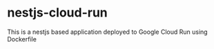 # nestjs-cloud-run
This is a nestjs based application deployed to Google Cloud Run using Dockerfile
